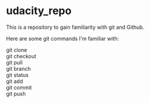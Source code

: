 # udacity_repo
This is a repository to gain familiarity with git and Github.

Here are some git commands I'm familiar with:

git clone<br>
git checkout<br>
git pull<br>
git branch<br>
git status<br>
git add<br>
git commit<br>
git push
